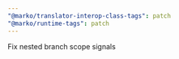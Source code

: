 ```yaml
---
"@marko/translator-interop-class-tags": patch
"@marko/runtime-tags": patch
---
```


Fix nested branch scope signals
